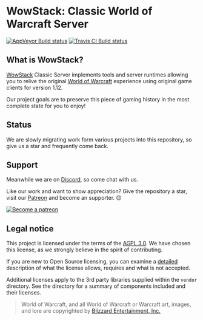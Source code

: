# WowStack: Classic World of Warcraft Server

[![AppVeyor Build status][appveyor-image]][appveyor-url]
[![Travis CI Build status][travis-image]][travis-url]

## What is WowStack?

[WowStack][wowstack] Classic Server implements tools and server runtimes
allowing you to relive the original [World of Warcraft][wow-1] experience using
original game clients for version 1.12.

Our project goals are to preserve this piece of gaming history in the most
complete state for you to enjoy!

## Status

We are slowly migrating work form various projects into this repository, so
give us a star and frequently come back.

## Support

Meanwhile we are on [Discord][discord-url], so come chat with us.

Like our work and want to show appreciation? Give the repository a star, visit
our [Patreon][patreon-url] and become an supporter. :heart_eyes:

[![Become a patreon][patreon-image]][patreon-url]

## Legal notice

This project is licensed under the terms of the [AGPL 3.0](LICENSE.md). We have
chosen this license, as we strongly believe in the spirit of contributing.

If you are new to Open Source licensing, you can examine a [detailed][license]
description of what the license allows, requires and what is not accepted.

Additional licenses apply to the 3rd party libraries supplied within the `vendor`
directory. See the directory for a summary of components included and their
licenses.

> World of Warcraft, and all World of Warcraft or Warcraft art, images, and lore
> are copyrighted by [Blizzard Entertainment, Inc.][blizzard]

[appveyor-image]: https://ci.appveyor.com/api/projects/status/w3a2rxe8hcu548i8?svg=true
[appveyor-url]: https://ci.appveyor.com/project/wowstack/classic-server
[travis-image]: https://travis-ci.org/wowstack/classic-server.svg
[travis-url]: https://travis-ci.org/wowstack/classic-server
[wowstack]: https://wowstack.io/
[wow-1]: http://blizzard.com/games/wow/
[patreon-image]: https://c5.patreon.com/external/logo/become_a_patron_button.png
[patreon-url]: https://www.patreon.com/bePatron?u=10897042
[discord-url]: https://discord.gg/TttsRMp
[license]: https://choosealicense.com/licenses/agpl-3.0/
[blizzard]: http://blizzard.com/
